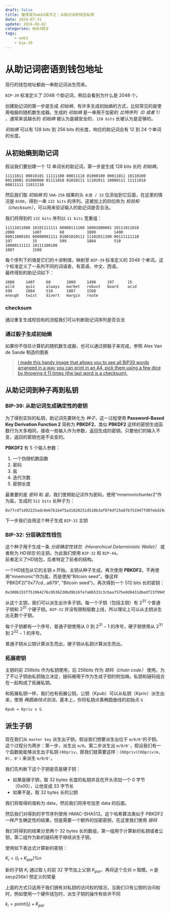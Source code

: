 ```yaml
---
draft: false
title: 憧憬成为web3高手之：从助记词到钱包私钥
date: 2024-07-31
update: 2024-08-02
categories: Web3相关
tags:
    - web3
    - bip-39
---
```


# 从助记词密语到钱包地址

现行的钱包地址都由一串助记词派生而来。

`BIP-39` 标准定义了 2048 个助记词，稍后会看到为什么是 2048 个。

创建助记词的第一步是生成 _初始熵_，有许多生成初始熵的方式，比较常见的是使用电脑的随机数生成器。生成的 _初始熵_ 是一串用于加密的 _比特序列（0 或者 1）_ ，通常来说越长的 _初始熵_ 被认为是越安全的，`128 bits` 长被认为是足够的。

_初始熵_ 可以有 128 bits 到 256 bits 的长度，响应的助记词会有 12 到 24 个单词的长度。

## 从初始熵到助记词

假设我们要创建一个 12 单词长的助记词，第一步是生成 128 bits 长的 _初始熵_。

```
11111011 00010101 11111100 00011110 01000100 00011011 10110100 00110001 01000000 01111010 01010111 11101011 10000111 11111010 00011111 11011110
```

然后我们取 _初始熵_ 的 `SHA-256` 结果的头 `长度 / 32` 位添加到它后面，在这里的情况是 `0100`，得到一串 `132 bits` 的序列。这被加上的四位称为 _校验和（checksum）_，可以用来验证输入的助记词是否合法。

我们将得到的 `132 bits` 序列以 `11 bits` 宽重组：

```
11111011000 10101111111 00000111100 10001000001 10111011010
2008        1407        60          1089        1498
00011000101 00000001111 01001010111 11101011100 00111111110
197         15          599         1884        510
10000111111 10111100100
1087        1508
```

每个序列下的值是它们的十进制值，映射至 `BIP-39` 标准定义的 2048 个单词。这个标准定义了一系列不同的词语表，有英语、中文、西语。  
最终得到的助记词如下：

```
2008     1407     60       1089     1498     197      15
wild     quiz     always   market   robust   board    acid    
599      1884     510      1087     1508
enough   twist    divert   margin   route
```

### checksum

通过重复生成校验和的流程我们可以判断助记词序列是否合法

### 通过骰子生成初始熵

如果你不信任计算机的随机数生成器，也可以通过掷骰子来完成，参照 Alex Van de Sande 制造的图表

> [I made this handy image that allows you to see all BIP39 words arranged in a way you can print in an A4, pick them using a few dice by throwing it 11 times (the last word is a checksum).](https://x.com/avsa/status/1131281684635234304?ref_src=twsrc%5Etfw%7Ctwcamp%5Etweetembed%7Ctwterm%5E1131281684635234304%7Ctwgr%5E64a640fd48aab891d79649b91430a0600d85b9ec%7Ctwcon%5Es1_&ref_url=https%3A%2F%2Fcdn.embedly.com%2Fwidgets%2Fmedia.html%3Ftype%3Dtext2Fhtmlkey%3Da19fcc184b9711e1b4764040d3dc5c07schema%3Dtwitterurl%3Dhttps3A%2F%2Ftwitter.com%2Favsa%2Fstatus%2F1131281684635234304image%3Dhttps3A%2F%2Fi.embed.ly%2F1%2Fimage3Furl3Dhttps253A252F252Fpbs.twimg.com252Fmedia252FD7Md5NuWkAUR2Kz.png253Alarge26key3Da19fcc184b9711e1b4764040d3dc5c07)

## 从助记词到种子再到私钥

### BIP-39: 从助记词生成确定性的密钥

为了得到实际的私钥，助记词先要转化为 _种子_，这一过程使用 __Password-Based Key Derivation Function 2__ 简称为 __PBKDF2__。类似 __PBKDF2__ 这样的密钥生成函数行为大多相同，接收一些输入作为参数，返回生成的密钥。只要他们的输入不变，返回的密钥也是不会变的。

__PBKDF2__ 有 5 个输入参数：
1. 一个伪随机数函数
2. 密码
3. 盐
4. 迭代次数
5. 密钥长度

最重要的是 _密码_ 和 _盐_，我们使用助记词作为密码，使用“mnemonichunter2”作为盐，生成的 `512 bits` 长种子为：

```
0x77cdf1d92225adc0e67b1b4f5a31820251d518b3af074df25a07b751947fd07ebd29a4d0e57b84ea9de03a9123e2a6ea1e3ed739d4c562efec21f1bb0a54a879
```

下一步我们会用这个种子生成 `BIP-32` 主钥

### BIP-32: 分层确定性钱包

这个种子用于生成一条 _分层确定性钱包（Hierarchical Deterministic Wallet）_ 或者称为 _HD钱包_ 的主钥。为此我们使用 `BIP-32` 和 `BIP-44`。  
前者定义了HD钱包，后者特定了前者的结构。

一个HD钱包从它的主钥 `m` 开始。主钥从种子生成，再次使用 __PBKDF2__，不再使用“mnemonic”作为盐，而是使用“Bitcoin seed”。像这样`PBKDF2("0x77cd...a879", "Bitcoin seed")，再次得到一个 512 bits 长的密钥：

```
0x300b155f751964276c0536230bd9b16fe7a86533c3cbaa7575e8d0431dbedf23f9945bb8b052bd0b0802c10c7c852e7765b69b61ce7233d9fe5a35ab108ca3b6
```

从这个主钥，我们可以派生出许多子钥。每一个子钥（包括主钥）有 $2^31$ 个普通子钥和 $2^31$ 个硬子钥。`BIP-32` 并没有限制层数上线，所以理论上可以从主钥派生出无数个子钥。

每个子钥都有一个序号，普通子钥使用从 $0$ 到 $2^{31}-1$ 的序号，硬子钥使用从 $2^{31}$ 到 $2^{32}-1$ 的序号。

普通子钥从公钥计算派生而出，硬子钥从私钥计算派生而出。

### 拓展密钥

主钥的前 256bits 作为私钥使用，后 256bits 作为 _链码（chain code）_ 使用。为了不让子钥由私钥独立决定，链码被用于作为生成子钥的附加熵。私钥和链码组合在一起构成了拓展私钥。

和拓展私钥一样，我们也有拓展公钥。公钥（Kpub）可以从私钥（Kpriv）派生出来，使用 _椭圆曲线点加法_。基本上，你将私钥点乘椭圆曲线的初始点 `G` 

```
Kpub = Kpriv x G
```

## 派生子钥

现在我们从 `master key` 派生出子钥，假设我们想要派生出位于 `m/0/0'`的子钥。这个过程分为两步：第一步，派生出 `m/0`。第二步派生出 `m/0/0'`，假设我们有一个函数能能够派生出子私钥 `CKDpriv`，那我们就需要这样：`CKDpriv(CKDpriv(m, 0), 0')` 来派生 `m/0/0'`。

我们先判断下这个子钥是否是硬子钥：
- 如果是硬子钥，取 32 bytes 长度的私钥并且在开头添加一个 0 字节（0x00），让他变成 33 字节长
- 如果不是，取 32 bytes 长的公钥

我们将取得的值称为 data，然后我们将序号加至 data 的后面。

然后我们对得到的字节序列使用 HMAC-SHA512。这个哈希算法类似于 PBKDF2 一样产生确定性的结果，但是需要一个额外的加密密钥，在这里我们使用 _链码_

我们将得到的结果分至两个 32 bytes 长的数组，第一组用于计算新的私钥或者公钥，第二组作为新的链码用于继续派生子钥。

使用如下表达式计算新的密钥：

$K_i = (I_l + K_{par})\%n$

新的子钥 $K_i$ 通过取 $I_l$ 的前 32 字节加上父钥 $K_{par}$，再将这个合对 $n$ 取模。$n$ 是 secp256k1 预定义的常量

上面的方式只适用于我们拥有对私钥的访问权的情况，当我们只有公钥的访问权时，例如使用一个硬件钱包时，派生子钥的操作有些许不同

${k_i=point(I_l) + K_{par}}$